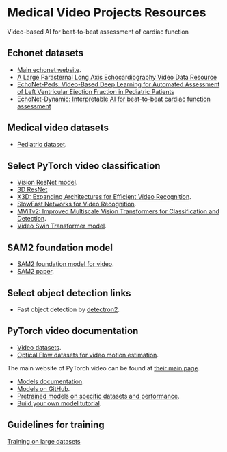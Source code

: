 # Medical Video Projects Resources

Video-based AI for beat-to-beat assessment of cardiac function
## Echonet datasets
* [Main echonet website](https://github.com/echonet).
* [A Large Parasternal Long Axis Echocardiography Video Data Resource](https://echonet.github.io/lvh/)
* [EchoNet-Peds:
Video-Based Deep Learning for Automated Assessment of Left Ventricular Ejection Fraction in Pediatric Patients](https://github.com/bryanhe/dynamic/tree/pediatric)
* [EchoNet-Dynamic: Interpretable AI for beat-to-beat cardiac function assessment](https://github.com/echonet/dynamic)

## Medical video datasets
* [Pediatric dataset](https://github.com/bryanhe/dynamic).


## Select PyTorch video classification
* [Vision ResNet model](https://docs.pytorch.org/vision/stable/models/video_resnet.html).
* [3D ResNet](https://pytorch.org/hub/facebookresearch_pytorchvideo_resnet/)
* [X3D: Expanding Architectures for Efficient Video Recognition](https://pytorch.org/hub/facebookresearch_pytorchvideo_x3d/).
* [SlowFast Networks for Video Recognition](https://pytorch.org/hub/facebookresearch_pytorchvideo_slowfast/).
* [MViTv2: Improved Multiscale Vision Transformers for Classification and Detection](https://docs.pytorch.org/vision/main/models/video_mvit.html).
* [Video Swin Transformer model](https://docs.pytorch.org/vision/stable/models/video_swin_transformer.html).

## SAM2 foundation model
* [SAM2 foundation model for video](https://github.com/facebookresearch/sam2).
* [SAM2 paper](https://ai.meta.com/research/publications/sam-2-segment-anything-in-images-and-videos/).



## Select object detection links
* Fast object detection by [detectron2](https://github.com/facebookresearch/detectron2?tab=readme-ov-file).


## PyTorch video documentation
* [Video datasets](https://docs.pytorch.org/vision/main/datasets.html#video-classification).
* [Optical Flow datasets for video motion estimation](https://docs.pytorch.org/vision/main/datasets.html#optical-flow).

The main website of PyTorch video can be found at [their main page](https://pytorchvideo.org/).
* [Models documentation](https://pytorchvideo.readthedocs.io/en/latest/models.html).
* [Models on GitHub](https://github.com/facebookresearch/pytorchvideo/tree/main/pytorchvideo/models/hub).
* [Pretrained models on specific datasets and performance](https://github.com/facebookresearch/pytorchvideo/blob/main/docs/source/model_zoo.md).
* [Build your own model tutorial](https://pytorchvideo.org/docs/tutorial_accelerator_build_your_model#introduction).

## Guidelines for training 
[Training on large datasets](https://github.com/pattichis/AIMV/blob/main/opt.md)


